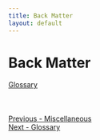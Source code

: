 ```yaml
---
title: Back Matter
layout: default
---
```

# Back Matter #
[Glossary](Glossary.md) <br/><br/>
 <br/>
 <br/>
[Previous - Miscellaneous](Miscellaneous.md) <br/>
[Next - Glossary](Glossary.md) <br/>
